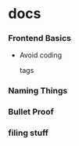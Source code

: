 # docs

### Frontend Basics
- Avoid coding <p> tags
  
### Naming Things

### Bullet Proof

### filing stuff
